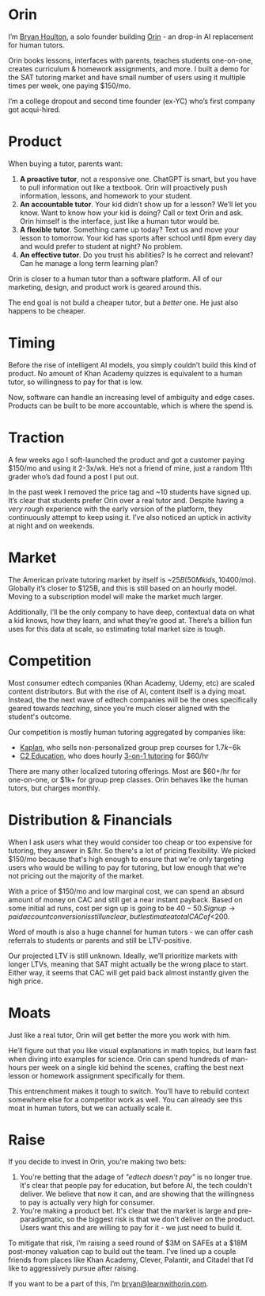 # Orin

I’m [Bryan Houlton](https://www.linkedin.com/in/bryan-houlton/), a solo founder building [Orin](https://www.learnwithorin.com/) - an drop-in AI replacement for human tutors.

Orin books lessons, interfaces with parents, teaches students one-on-one, creates curriculum & homework assignments, and more. I built a demo for the SAT tutoring market and have small number of users using it multiple times per week, one paying $150/mo.

I’m a college dropout and second time founder (ex-YC) who’s first company got acqui-hired.

# Product

When buying a tutor, parents want:

1. **A proactive tutor**, not a responsive one. ChatGPT is smart, but you have to pull information out like a textbook. Orin will proactively push information, lessons, and homework to your student.
2. **An accountable tutor**. Your kid didn’t show up for a lesson? We’ll let you know. Want to know how your kid is doing? Call or text Orin and ask. Orin himself is the interface, just like a human tutor would be.
3. **A flexible tutor**. Something came up today? Text us and move your lesson to tomorrow. Your kid has sports after school until 8pm every day and would prefer to student at night? No problem.
4. **An effective tutor**. Do you trust his abilities? Is he correct and relevant? Can he manage a long term learning plan?

Orin is closer to a human tutor than a software platform. All of our marketing, design, and product work is geared around this.

The end goal is not build a cheaper tutor, but a _better_ one. He just also happens to be cheaper.

# Timing

Before the rise of intelligent AI models, you simply couldn’t build this kind of product. No amount of Khan Academy quizzes is equivalent to a human tutor, so willingness to pay for that is low.

Now, software can handle an increasing level of ambiguity and edge cases. Products can be built to be more accountable, which is where the spend is.

# Traction

A few weeks ago I soft-launched the product and got a customer paying $150/mo and using it 2-3x/wk. He’s not a friend of mine, just a random 11th grader who’s dad found a post I put out.

In the past week I removed the price tag and ~10 students have signed up. It’s clear that students prefer Orin over a real tutor and. Despite having a _very rough_ experience with the early version of the platform, they continuously attempt to keep using it. I’ve also noticed an uptick in activity at night and on weekends.

# Market

The American private tutoring market by itself is ~$25B (50M kids, 10% receive tutoring, ~$400/mo). Globally it’s closer to $125B, and this is still based on an hourly model. Moving to a subscription model will make the market much larger.

Additionally, I’ll be the only company to have deep, contextual data on what a kid knows, how they learn, and what they’re good at. There’s a billion fun uses for this data at scale, so estimating total market size is tough.

# Competition

Most consumer edtech companies (Khan Academy, Udemy, etc) are scaled content distributors. But with the rise of AI, content itself is a dying moat. Instead, the the next wave of edtech companies will be the ones specifically geared towards _teaching_, since you're much closer aligned with the student's outcome.

Our competition is mostly human tutoring aggregated by companies like:

- [Kaplan](https://www.kaptest.com/sat/courses/sat-tutoring), who sells non-personalized group prep courses for $1.7k-$6k
- [C2 Education](https://www.c2educate.com/locations/west-portal-san-francisco-ca/), who does hourly [3-on-1 tutoring](https://www.reddit.com/r/Sat/comments/195dq0g/c2_education/) for $60/hr

There are many other localized tutoring offerings. Most are $60+/hr for one-on-one, or $1k+ for group prep classes. Orin behaves like the human tutors, but charges monthly.

# Distribution & Financials

When I ask users what they would consider too cheap or too expensive for tutoring, they answer in $/hr. So there's a lot of pricing flexibility. We picked $150/mo because that's high enough to ensure that we're only targeting users who would be willing to pay for tutoring, but low enough that we're not pricing out the majority of the market.

With a price of $150/mo and low marginal cost, we can spend an absurd amount of money on CAC and still get a near instant payback. Based on some initial ad runs, cost per sign up is going to be $40-50. Sign up → paid account conversion is still unclear, but I estimate a total CAC of <$200.

Word of mouth is also a huge channel for human tutors - we can offer cash referrals to students or parents and still be LTV-positive.

Our projected LTV is still unknown. Ideally, we’ll prioritize markets with longer LTVs, meaning that SAT might actually be the wrong place to start. Either way, it seems that CAC will get paid back almost instantly given the high price.

# Moats

Just like a real tutor, Orin will get better the more you work with him.

He’ll figure out that you like visual explanations in math topics, but learn fast when diving into examples for science. Orin can spend hundreds of man-hours per week on a single kid behind the scenes, crafting the best next lesson or homework assignment specifically for them.

This entrenchment makes it tough to switch. You’ll have to rebuild context somewhere else for a competitor work as well. You can already see this moat in human tutors, but we can actually scale it.

# Raise

If you decide to invest in Orin, you're making two bets:

1. You're betting that the adage of _"edtech doesn't pay"_ is no longer true. It's clear that people pay for education, but before AI, the tech couldn't deliver. We believe that now it can, and are showing that the willingness to pay is actually very high for consumer.
2. You're making a product bet. It's clear that the market is large and pre-paradigmatic, so the biggest risk is that we don't deliver on the product. Users want this and are willing to pay for it - we just need to build it.

To mitigate that risk, I’m raising a seed round of $3M on SAFEs at a $18M post-money valuation cap to build out the team. I’ve lined up a couple friends from places like Khan Academy, Clever, Palantir, and Citadel that I’d like to aggressively pursue after raising.

If you want to be a part of this, I’m [bryan@learnwithorin.com](mailto:bryan@learnwithorin.com).

